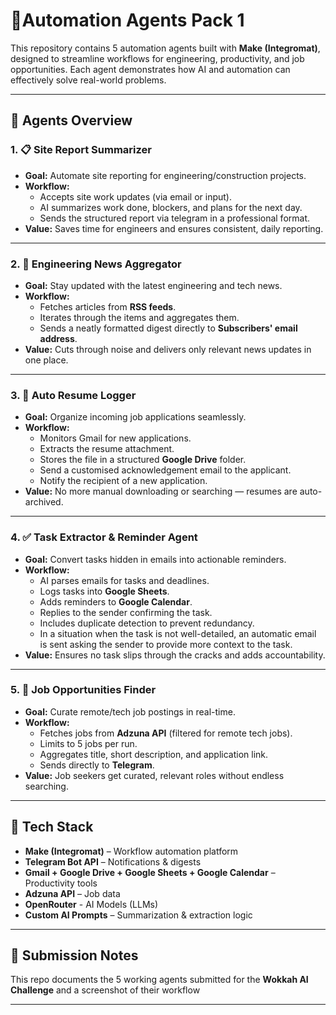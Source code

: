 # 🤖Automation Agents Pack 1

This repository contains 5 automation agents built with **Make (Integromat)**, designed to streamline workflows for engineering, productivity, and job opportunities. Each agent demonstrates how AI and automation can effectively solve real-world problems.

---

## 📌 Agents Overview

### 1. 📋 Site Report Summarizer
- **Goal:** Automate site reporting for engineering/construction projects.
- **Workflow:**
  - Accepts site work updates (via email or input).
  - AI summarizes work done, blockers, and plans for the next day.
  - Sends the structured report via telegram in a professional format.
- **Value:** Saves time for engineers and ensures consistent, daily reporting.

---

### 2. 📰 Engineering News Aggregator
- **Goal:** Stay updated with the latest engineering and tech news.
- **Workflow:**
  - Fetches articles from **RSS feeds**.
  - Iterates through the items and aggregates them.
  - Sends a neatly formatted digest directly to **Subscribers' email address**.
- **Value:** Cuts through noise and delivers only relevant news updates in one place.

---

### 3. 📂 Auto Resume Logger
- **Goal:** Organize incoming job applications seamlessly.
- **Workflow:**
  - Monitors Gmail for new applications.
  - Extracts the resume attachment.
  - Stores the file in a structured **Google Drive** folder.
  - Send a customised acknowledgement email to the applicant.
  - Notify the recipient of a new application.
- **Value:** No more manual downloading or searching — resumes are auto-archived.

---

### 4. ✅ Task Extractor & Reminder Agent
- **Goal:** Convert tasks hidden in emails into actionable reminders.
- **Workflow:**
  - AI parses emails for tasks and deadlines.
  - Logs tasks into **Google Sheets**.
  - Adds reminders to **Google Calendar**.
  - Replies to the sender confirming the task.
  - Includes duplicate detection to prevent redundancy.
  - In a situation when the task is not well-detailed, an automatic email is sent asking the sender to provide more context to the task.
- **Value:** Ensures no task slips through the cracks and adds accountability.

---

### 5. 💼 Job Opportunities Finder
- **Goal:** Curate remote/tech job postings in real-time.
- **Workflow:**
  - Fetches jobs from **Adzuna API** (filtered for remote tech jobs).
  - Limits to 5 jobs per run.
  - Aggregates title, short description, and application link.
  - Sends directly to **Telegram**.
- **Value:** Job seekers get curated, relevant roles without endless searching.

---

## 🚀 Tech Stack
- **Make (Integromat)** – Workflow automation platform  
- **Telegram Bot API** – Notifications & digests  
- **Gmail + Google Drive + Google Sheets + Google Calendar** – Productivity tools  
- **Adzuna API** – Job data
- **OpenRouter** - AI Models (LLMs) 
- **Custom AI Prompts** – Summarization & extraction logic  

---

## 📎 Submission Notes
This repo documents the 5 working agents submitted for the **Wokkah AI Challenge** and a screenshot of their workflow

---

